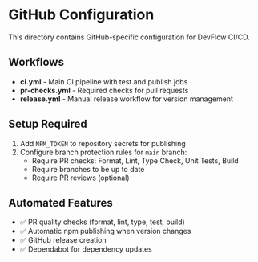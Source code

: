# GitHub Configuration

This directory contains GitHub-specific configuration for DevFlow CI/CD.

## Workflows

- **ci.yml** - Main CI pipeline with test and publish jobs
- **pr-checks.yml** - Required checks for pull requests
- **release.yml** - Manual release workflow for version management

## Setup Required

1. Add `NPM_TOKEN` to repository secrets for publishing
2. Configure branch protection rules for `main` branch:
   - Require PR checks: Format, Lint, Type Check, Unit Tests, Build
   - Require branches to be up to date
   - Require PR reviews (optional)

## Automated Features

- ✅ PR quality checks (format, lint, type, test, build)
- ✅ Automatic npm publishing when version changes
- ✅ GitHub release creation
- ✅ Dependabot for dependency updates